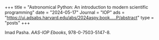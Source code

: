 +++
title = "Astronomical Python: An introduction to modern scientific programming"
date = "2024-05-17"
Journal = "IOP"
ads = "https://ui.adsabs.harvard.edu/abs/2024aspy.book.....P/abstract"
type = "posts"
+++

Imad Pasha. *AAS-IOP Ebooks*, 978-0-7503-5147-8.

<!--more-->

